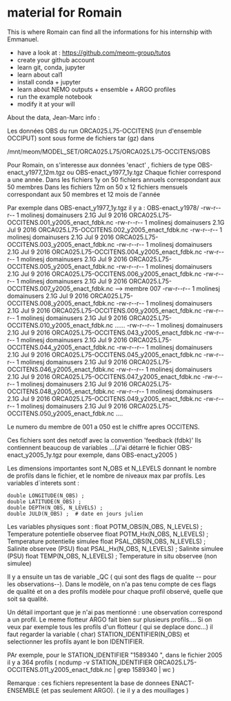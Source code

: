 # material for Romain

This is where Romain can find all the informations for his internship with Emmanuel.

 - have a look at : https://github.com/meom-group/tutos
 - create your github account
 - learn git, conda, jupyter
 - learn about cal1
 - install conda + jupyter
 - learn about NEMO outputs + ensemble + ARGO profiles
 - run the example notebook
 - modify it at your will


About the data, Jean-Marc info :

Les données OBS du run ORCA025.L75-OCCITENS  (run d'ensemble OCCIPUT) sont sous forme de fichiers tar (gz) dans

/mnt/meom/MODEL_SET/ORCA025.L75/ORCA025.L75-OCCITENS/OBS

Pour Romain, on s'interesse aux données 'enact'  , fichiers de type OBS-enact_y1977_12m.tgz   ou OBS-enact_y1977_1y.tgz
Chaque fichier correspond a une année.
Dans les fichiers 1y on 50 fichiers annuels correspondant aux 50 membres
Dans les fichiers 12m on 50 x 12 fichiers mensuels correspondant aux 50 membres et 12 mois de l'année

Par exemple dans OBS-enact_y1977_1y.tgz il y a :
OBS-enact_y1978/
-rw-r--r-- 1 molinesj domainusers 2.1G Jul  9  2016 ORCA025.L75-OCCITENS.001_y2005_enact_fdbk.nc
-rw-r--r-- 1 molinesj domainusers 2.1G Jul  9  2016 ORCA025.L75-OCCITENS.002_y2005_enact_fdbk.nc
-rw-r--r-- 1 molinesj domainusers 2.1G Jul  9  2016 ORCA025.L75-OCCITENS.003_y2005_enact_fdbk.nc
-rw-r--r-- 1 molinesj domainusers 2.1G Jul  9  2016 ORCA025.L75-OCCITENS.004_y2005_enact_fdbk.nc
-rw-r--r-- 1 molinesj domainusers 2.1G Jul  9  2016 ORCA025.L75-OCCITENS.005_y2005_enact_fdbk.nc
-rw-r--r-- 1 molinesj domainusers 2.1G Jul  9  2016 ORCA025.L75-OCCITENS.006_y2005_enact_fdbk.nc
-rw-r--r-- 1 molinesj domainusers 2.1G Jul  9  2016 ORCA025.L75-OCCITENS.007_y2005_enact_fdbk.nc  --> membre 007
-rw-r--r-- 1 molinesj domainusers 2.1G Jul  9  2016 ORCA025.L75-OCCITENS.008_y2005_enact_fdbk.nc
-rw-r--r-- 1 molinesj domainusers 2.1G Jul  9  2016 ORCA025.L75-OCCITENS.009_y2005_enact_fdbk.nc
-rw-r--r-- 1 molinesj domainusers 2.1G Jul  9  2016 ORCA025.L75-OCCITENS.010_y2005_enact_fdbk.nc
......
-rw-r--r-- 1 molinesj domainusers 2.1G Jul  9  2016 ORCA025.L75-OCCITENS.043_y2005_enact_fdbk.nc
-rw-r--r-- 1 molinesj domainusers 2.1G Jul  9  2016 ORCA025.L75-OCCITENS.044_y2005_enact_fdbk.nc
-rw-r--r-- 1 molinesj domainusers 2.1G Jul  9  2016 ORCA025.L75-OCCITENS.045_y2005_enact_fdbk.nc
-rw-r--r-- 1 molinesj domainusers 2.1G Jul  9  2016 ORCA025.L75-OCCITENS.046_y2005_enact_fdbk.nc
-rw-r--r-- 1 molinesj domainusers 2.1G Jul  9  2016 ORCA025.L75-OCCITENS.047_y2005_enact_fdbk.nc
-rw-r--r-- 1 molinesj domainusers 2.1G Jul  9  2016 ORCA025.L75-OCCITENS.048_y2005_enact_fdbk.nc
-rw-r--r-- 1 molinesj domainusers 2.1G Jul  9  2016 ORCA025.L75-OCCITENS.049_y2005_enact_fdbk.nc
-rw-r--r-- 1 molinesj domainusers 2.1G Jul  9  2016 ORCA025.L75-OCCITENS.050_y2005_enact_fdbk.nc
....

Le numero du membre de 001 a 050  est le chiffre apres OCCITENS.

Ces fichiers sont des netcdf avec la convention 'feedback (fdbk)' Ils contiennent beaucoup de variables ...(J'ai détarré le fichier OBS-enact_y2005_1y.tgz pour exemple, dans OBS-enact_y2005 )

Les dimensions importantes sont N_OBS et N_LEVELS donnant le nombre de profils dans le fichier, et le nombre de niveaux max par profils.
Les variables d´interets sont :

    double LONGITUDE(N_OBS) ;
    double LATITUDE(N_OBS) ;
    double DEPTH(N_OBS, N_LEVELS) ;
    double JULD(N_OBS) ;  # date en jours julien

Les variables physiques sont :
    float POTM_OBS(N_OBS, N_LEVELS) ;     Temperature potentielle observee
    float POTM_Hx(N_OBS, N_LEVELS) ;      Temperature potentielle simulee
    float PSAL_OBS(N_OBS, N_LEVELS) ;     Salinite observee (PSU)
    float PSAL_Hx(N_OBS, N_LEVELS) ;      Salinite simulee (PSU)
    float TEMP(N_OBS, N_LEVELS) ;         Temperature in situ observee (non simulee)

Il y a ensuite un tas de variable _QC ( qui sont des flags de qualite -- pour les observations--). Dans le modèle, on n'a pas tenu compte de ces flags de qualité et on a des profils modèle pour chaque profil observé, quelle que soit sa qualité.

Un détail important que je n'ai pas mentionné : une observation correspond a un profil.  Le meme flotteur ARGO fait bien sur plusieurs profils.... Si on veux par exemple tous les profils d'un flotteur ( qui se deplace donc...) il faut regarder la variable ( char)  STATION_IDENTIFIER(N_OBS)  et selectionner les profils ayant le bon IDENTIFIER.

PAr exemple, pour le STATION_IDENTIFIER "1589340 ", dans le fichier 2005 il y a 364  profils
( ncdump -v STATION_IDENTIFIER ORCA025.L75-OCCITENS.011_y2005_enact_fdbk.nc | grep 1589340 | wc  )

Remarque : ces fichiers representent  la base de donnees ENACT-ENSEMBLE (et pas seulement ARGO).  ( ie il y a des mouillages )



